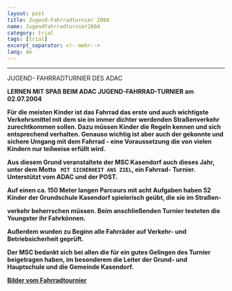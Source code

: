 ```yaml
---
layout: post
title: Jugend-Fahrradturnier 2004
name: JugendFahrradturnier2004
category: trial
tags: [trial]
excerpt_separator: <!--mehr-->
lang: de
---
```


******

JUGEND- FAHRRADTURNIER DES ADAC

<!--mehr-->

**LERNEN MIT SPAß BEIM ADAC JUGEND-FAHRRAD-TURNIER am 02.07.2004**

**Für die meisten Kinder ist das Fahrrad das erste und auch wichtigste Verkehrsmittel mit dem sie im immer dichter werdenden Straßenverkehr zurechtkommen sollen. Dazu müssen Kinder die Regeln kennen und sich entsprechend verhalten. Genauso wichtig ist aber auch der gekonnte und sichere Umgang mit dem Fahrrad - eine Voraussetzung die von vielen Kindern nur teilweise erfüllt wird.**

**Aus diesem Grund veranstaltete der MSC Kasendorf auch dieses Jahr, unter dem Motto `` MIT SICHERHEIT ANS ZIEL``, ein Fahrrad- Turnier. Unterstützt vom ADAC und der POST.**

**Auf einen ca. 150 Meter langen Parcours mit acht Aufgaben haben 52 Kinder der Grundschule Kasendorf spielerisch geübt, die sie im Straßen-**

**verkehr beherrschen müssen. Beim anschließenden Turnier testeten die Youngster ihr Fahrkönnen.**

**Außerdem wurden zu Beginn alle Fahrräder auf Verkehr- und Betriebsicherheit geprüft.**

**Der MSC bedankt sich bei allen die für ein gutes Gelingen des Turnier beigetragen haben, im besonderem die Leiter der Grund- und Hauptschule und die Gemeinde Kasendorf.**

**[Bilder vom Fahrradtournier](/)**
